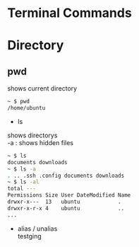Terminal Commands
===

# Directory
## pwd  

shows current directory  

```bash
~ $ pwd
/home/ubuntu
```

* ls  

shows directorys  
-a : shows hidden files  

```bash
~ $ ls
documents downloads
~ $ ls -a
. .. .ssh .config documents downloads
~ $ ls -al
total ---
Permissions Size User DateModified Name
drwxr-x---  13   ubuntu            .
drwxr-x-r-x 4    ubuntu            ..
...
```

* alias / unalias  
testging